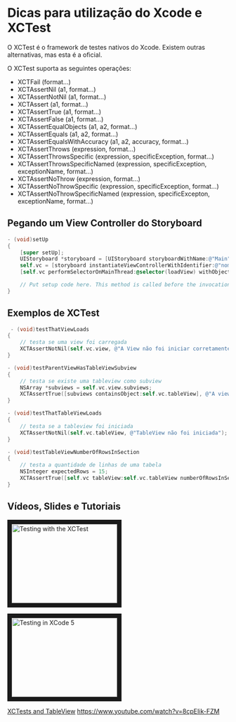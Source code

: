 # Dicas para utilização do Xcode e XCTest

O XCTest é o framework de testes nativos do Xcode. Existem outras alternativas, mas esta é a oficial.

O XCTest suporta as seguintes operações:

* XCTFail (format…)
* XCTAssertNil (a1, format…)
* XCTAssertNotNil (a1, format…)
* XCTAssert (a1, format…)
* XCTAssertTrue (a1, format…)
* XCTAssertFalse (a1, format…)
* XCTAssertEqualObjects (a1, a2, format…)
* XCTAssertEquals (a1, a2, format…)
* XCTAssertEqualsWithAccuracy (a1, a2, accuracy, format…)
* XCTAssertThrows (expression, format…)
* XCTAssertThrowsSpecific (expression, specificException, format…)
* XCTAssertThrowsSpecificNamed (expression, specificException, exceptionName, format…)
* XCTAssertNoThrow (expression, format…)
* XCTAssertNoThrowSpecific (expression, specificException, format…)
* XCTAssertNoThrowSpecificNamed (expression, specificExcepton, exceptionName, format…)


## Pegando um View Controller do Storyboard

```objective-c
- (void)setUp
{
    [super setUp];
    UIStoryboard *storyboard = [UIStoryboard storyboardWithName:@"Main" bundle:nil];
    self.vc = [storyboard instantiateViewControllerWithIdentifier:@"nomeDoViewController"];
    [self.vc performSelectorOnMainThread:@selector(loadView) withObject:nil waitUntilDone:YES];

    // Put setup code here. This method is called before the invocation of each test method in the class.
}
```

## Exemplos de XCTest

```objective-c
 - (void)testThatViewLoads
{
    // testa se uma view foi carregada
    XCTAssertNotNil(self.vc.view, @"A View não foi iniciar corretamente");
}

- (void)testParentViewHasTableViewSubview
{
    // testa se existe uma tableview como subview
    NSArray *subviews = self.vc.view.subviews;
    XCTAssertTrue([subviews containsObject:self.vc.tableView], @"A view não tem uma tableView");
}

- (void)testThatTableViewLoads
{
    // testa se a tableview foi iniciada
    XCTAssertNotNil(self.vc.tableView, @"TableView não foi iniciada");
}

- (void)testTableViewNumberOfRowsInSection
{
    // testa a quantidade de linhas de uma tabela
    NSInteger expectedRows = 15;
    XCTAssertTrue([self.vc tableView:self.vc.tableView numberOfRowsInSection:0]==expectedRows, @"A tabela tem %ld linhas mas deveria ter %ld", (long)[self.vc tableView:self.vc.tableView numberOfRowsInSection:0], (long)expectedRows);
}
```

## Vídeos, Slides e Tutoriais

<a href="http://www.youtube.com/watch?feature=player_embedded&v=amSApTmxqrc
" target="_blank"><img src="http://s28.postimg.org/l6maq2hh9/Screen_Shot_2014_08_07_at_10_30_18_AM.png"
alt="Testing with the XCTest" width="240" height="180" border="10" /></a>

<a href="http://www.youtube.com/watch?feature=player_embedded&v=8cpEIik-FZM
" target="_blank"><img src="http://s17.postimg.org/fv2sx7uqn/Screen_Shot_2014_08_07_at_10_33_26_AM.png"
alt="Testing in XCode 5 " width="240" height="180" border="10" /></a>

[XCTests and TableView](http://blog.typpz.com/2014/04/27/xcode-5-test-uitableview-with-xctest-framework/)
https://www.youtube.com/watch?v=8cpEIik-FZM
